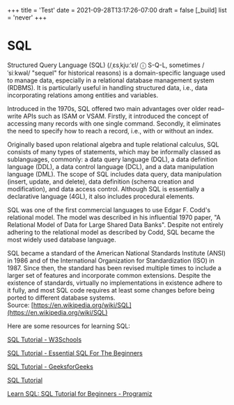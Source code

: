 +++
title = 'Test'
date = 2021-09-28T13:17:26-07:00
draft = false
[_build]
  list = 'never'
+++

SQL
===


Structured Query Language (SQL) (/ˌɛsˌkjuːˈɛl/ ⓘ S-Q-L, sometimes /ˈsiːkwəl/ "sequel" for historical reasons) is a domain-specific language used to manage data, especially in a relational database management system (RDBMS). It is particularly useful in handling structured data, i.e., data incorporating relations among entities and variables.

Introduced in the 1970s, SQL offered two main advantages over older read–write APIs such as ISAM or VSAM. Firstly, it introduced the concept of accessing many records with one single command. Secondly, it eliminates the need to specify how to reach a record, i.e., with or without an index.

Originally based upon relational algebra and tuple relational calculus, SQL consists of many types of statements, which may be informally classed as sublanguages, commonly: a data query language (DQL), a data definition language (DDL), a data control language (DCL), and a data manipulation language (DML). The scope of SQL includes data query, data manipulation (insert, update, and delete), data definition (schema creation and modification), and data access control. Although SQL is essentially a declarative language (4GL), it also includes procedural elements.

SQL was one of the first commercial languages to use Edgar F. Codd's relational model. The model was described in his influential 1970 paper, "A Relational Model of Data for Large Shared Data Banks".  Despite not entirely adhering to the relational model as described by Codd, SQL became the most widely used database language.

SQL became a standard of the American National Standards Institute (ANSI) in 1986 and of the International Organization for Standardization (ISO) in 1987. Since then, the standard has been revised multiple times to include a larger set of features and incorporate common extensions. Despite the existence of standards, virtually no implementations in existence adhere to it fully, and most SQL code requires at least some changes before being ported to different database systems.  
Source: [https://en.wikipedia.org/wiki/SQL](https://en.wikipedia.org/wiki/SQL)

Here are some resources for learning SQL:

[SQL Tutorial - W3Schools](https://www.w3schools.com/sql/)

[SQL Tutorial - Essential SQL For The Beginners](https://www.sqltutorial.org/)

[SQL Tutorial - GeeksforGeeks](https://www.geeksforgeeks.org/sql-tutorial/)

[SQL Tutorial](https://www.tutorialspoint.com/sql/index.htm)

[Learn SQL: SQL Tutorial for Beginners - Programiz](https://www.programiz.com/sql)
